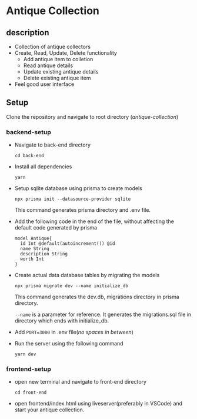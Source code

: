 # **Antique Collection**

## description
- Collection of antique collectors
- Create, Read, Update, Delete functionality
    - Add antique item to colletion 
    - Read antique details
    - Update existing antique details
    - Delete existing antique item
- Feel good user interface

## Setup
Clone the repository and navigate to root directory (*antique-collection*)

### backend-setup

- Navigate to back-end directory

  `cd back-end`

- Install all dependencies

  `yarn`

- Setup sqlite database using prisma to create models

  `npx prisma init --datasource-provider sqlite`

  This command generates prisma directory and .env file.

- Add the following code in the end of the file, without affecting the default code generated by prisma

  ```
  model Antique{
    id Int @default(autoincrement()) @id
    name String
    description String
    worth Int
  }
  ```
- Create actual data database tables by migrating the models

  `npx prisma migrate dev --name initialize_db`
  
  This command generates the dev.db, migrations directory in prisma directory.
  
   `--name` is a parameter for reference. It generates the migrations.sql file in directory which ends with initialize_db.

- Add `PORT=3000` in .env file(*no spaces in between*)

- Run the server using the following command

  `yarn dev`


### frontend-setup

- open new terminal and navigate to front-end directory
  
  `cd front-end`

- open frontend/index.html using liveserver(preferably in VSCode) and start your antique collection.

